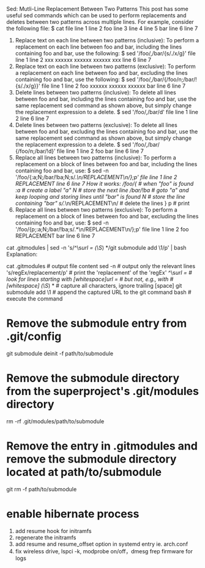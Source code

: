 Sed: Mutli-Line Replacement Between Two Patterns
This post has some useful sed commands which can be used to perform replacements and deletes between two patterns across multiple lines. For example, consider the following file:
$ cat file
line 1
line 2
foo
line 3
line 4
line 5
bar
line 6
line 7
1) Replace text on each line between two patterns (inclusive):
To perform a replacement on each line between foo and bar, including the lines containing foo and bar, use the following:
$ sed '/foo/,/bar/{s/./x/g}' file
line 1
line 2
xxx
xxxxxx
xxxxxx
xxxxxx
xxx
line 6
line 7
2) Replace text on each line between two patterns (exclusive):
To perform a replacement on each line between foo and bar, excluding the lines containing foo and bar, use the following:
$ sed '/foo/,/bar/{/foo/n;/bar/!{s/./x/g}}' file
line 1
line 2
foo
xxxxxx
xxxxxx
xxxxxx
bar
line 6
line 7
3) Delete lines between two patterns (inclusive):
To delete all lines between foo and bar, including the lines containing foo and bar, use the same replacement sed command as shown above, but simply change the replacement expression to a delete.
$ sed '/foo/,/bar/d' file
line 1
line 2
line 6
line 7
4) Delete lines between two patterns (exclusive):
To delete all lines between foo and bar, excluding the lines containing foo and bar, use the same replacement sed command as shown above, but simply change the replacement expression to a delete.
$ sed '/foo/,/bar/ {/foo/n;/bar/!d}' file
line 1
line 2
foo
bar
line 6
line 7
5) Replace all lines between two patterns (inclusive):
To perform a replacement on a block of lines between foo and bar, including the lines containing foo and bar, use:
$ sed -n '/foo/{:a;N;/bar/!ba;N;s/.*\n/REPLACEMENT\n/};p' file
line 1
line 2
REPLACEMENT
line 6
line 7
How it works:
/foo/{                   # when "foo" is found
  :a                     # create a label "a"
    N                    # store the next line
  /bar/!ba               # goto "a" and keep looping and storing lines until "bar" is found
  N                      # store the line containing "bar"
  s/.*\n/REPLACEMENT\n/  # delete the lines
}
p                        # print
6) Replace all lines between two patterns (exclusive):
To perform a replacement on a block of lines between foo and bar, excluding the lines containing foo and bar, use:
$ sed -n '/foo/{p;:a;N;/bar/!ba;s/.*\n/REPLACEMENT\n/};p' file
line 1
line 2
foo
REPLACEMENT
bar
line 6
line 7


cat .gitmodules | sed -n 's/^\s*url = \(\S*\) */git submodule add \1/p' | bash
Explanation:

cat .gitmodules          # output file content
sed -n                   # output only the relevant lines
's/regEx/replacement/p'  # print the 'replacement' of the 'regEx'
^\s*url =                # look for lines starting with [whitespace]url = 
                         # but not, e.g., with #[whitespace]
\(\S*\) *                # capture all characters, ignore trailing [space] 
git submodule add \1     # append the captured URL to the git command
bash                     # execute the command




# Remove the submodule entry from .git/config
git submodule deinit -f path/to/submodule

# Remove the submodule directory from the superproject's .git/modules directory
rm -rf .git/modules/path/to/submodule

# Remove the entry in .gitmodules and remove the submodule directory located at path/to/submodule
git rm -f path/to/submodule


# enable hibernate process
1. add resume hook for initramfs
2. regenerate the initramfs
3. add resume and resume_offset option in systemd entry ie. arch.conf
4. fix wireless drive, lspci -k, modprobe on/off，dmesg frep firmware for logs
